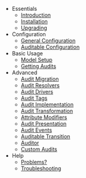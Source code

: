 * Essentials
  * [Introduction](introduction)
  * [Installation](installation)
  * [Upgrading](upgrading)
* Configuration
  * [General Configuration](general-configuration)
  * [Auditable Configuration](auditable-configuration)
* Basic Usage
  * [Model Setup](model-setup)
  * [Getting Audits](getting-audits)
* Advanced
  * [Audit Migration](audit-migration)
  * [Audit Resolvers](audit-resolvers)
  * [Audit Drivers](audit-drivers)
  * [Audit Tags](audit-tags)
  * [Audit Implementation](audit-implementation)
  * [Audit Transformation](audit-transformation)
  * [Attribute Modifiers](attribute-modifiers)
  * [Audit Presentation](audit-presentation)
  * [Audit Events](audit-events)
  * [Auditable Transition](auditable-transition)
  * [Auditor](auditor)
  * [Custom Audits](audit-custom)
* Help
  * [Problems?](problems)
  * [Troubleshooting](troubleshooting)
